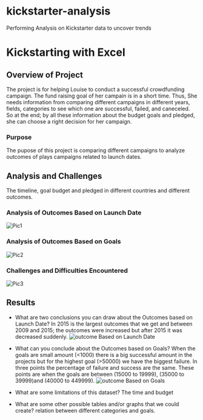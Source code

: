 # kickstarter-analysis
Performing Analysis on Kickstarter data to uncover trends
# Kickstarting with Excel

## Overview of Project
The project is for helping Louise to conduct a successful crowdfunding campaign. The fund raising goal of her campain is in a short time. Thus, She needs information from comparing different campaigns in different years, fields, categories to see which one are successful, failed, and caneceled. So at the end; by all these information about the budget goals and pledged, she can choose a right decision for her campaign.

### Purpose
The pupose of this project is comparing different campaigns to analyze outcomes of plays campaigns related to launch dates.
## Analysis and Challenges
The timeline, goal budget and pledged in different countries and different outcomes.
### Analysis of Outcomes Based on Launch Date

![Pic1](https://user-images.githubusercontent.com/100230706/155865031-14e143f7-5965-4ccc-8cf4-bd98bbc4ce95.png)

### Analysis of Outcomes Based on Goals

![Pic2](https://user-images.githubusercontent.com/100230706/155865034-b6a81b8c-0b08-4a22-9704-8c5ed1330f2e.png)

### Challenges and Difficulties Encountered

![Pic3](https://user-images.githubusercontent.com/100230706/155865038-20824386-16f2-4fe9-90be-3b548af41866.png)

## Results

- What are two conclusions you can draw about the Outcomes based on Launch Date?
In 2015 is the largest outcomes that we get and between 2009 and 2015; the outcomes were increased but after 2015 it was decreased suddenly. 
![outcome Based on Launch Date](https://user-images.githubusercontent.com/100230706/155865078-f38720da-8d18-4812-a42d-c73c03c88b40.png)


- What can you conclude about the Outcomes based on Goals?
When the goals are small amount (<1000) there is a big successful amount in the projects but for the highest goal (>50000) we have the biggest failure. In three points the percentage of failure and success are the same. These points are when the goals are between (15000 to 19999), (35000 to 39999)and (40000 to 449999).
![outcome Based on Goals](https://user-images.githubusercontent.com/100230706/155865063-0eb133f9-5d0e-4f1b-ba02-8b9d09230498.png)

- What are some limitations of this dataset?
The time and budget

- What are some other possible tables and/or graphs that we could create?
relation between different categories and goals. 
